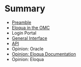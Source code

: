 # Summary

* [Preamble](README.md)
* [Eloqua in the OMC](chapter1.md)
* Login Portal
* [General Interface](general-interface.md)
* [API](api.md)
* Opinion: Oracle
* [Opinion: Eloqua Documentation](op-ed-eloqua-documentation.md)
* Opinion: Eloqua

